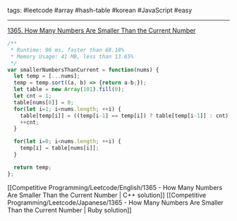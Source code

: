 tags: #leetcode #array #hash-table #korean #JavaScript #easy

<hr />

[1365. How Many Numbers Are Smaller Than the Current Number](https://leetcode.com/problems/how-many-numbers-are-smaller-than-the-current-number/) 

```js
/**
 * Runtime: 96 ms, faster than 68.18%
 * Memory Usage: 41 MB, less than 13.65%
 */
var smallerNumbersThanCurrent = function(nums) {
  let temp = [...nums];
  temp = temp.sort((a, b) => {return a-b;});
  let table = new Array(101).fill(0);
  let cnt = 1;
  table[nums[0]] = 0;
  for(let i=1; i<nums.length; ++i) {
    table[temp[i]] = ((temp[i-1] == temp[i]) ? table[temp[i-1]] : cnt);
    ++cnt;
  }

  for(let i=0; i<nums.length; ++i) {
    temp[i] = table[nums[i]];
  }

  return temp;
};
```

[[Competitive Programming/Leetcode/English/1365 - How Many Numbers Are Smaller Than the Current Number | C++ solution]]
[[Competitive Programming/Leetcode/Japanese/1365 - How Many Numbers Are Smaller Than the Current Number | Ruby solution]]